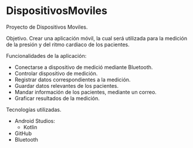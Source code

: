 # DispositivosMoviles

Proyecto de Dispositivos Moviles.

Objetivo.
Crear una aplicación móvil, la cual será utilizada para la medición de la presión y del ritmo cardiaco de los pacientes.

Funcionalidades de la aplicación:
  - Conectarse a dispositivo de medició mediante Bluetooth.
  - Controlar dispositivo de medición.
  - Registrar datos correspondientes a la medición.
  - Guardar datos relevantes de los pacientes.
  - Mandar información de los pacientes, mediante un correo.
  - Graficar resultados de la medición.
  
Tecnologías utilizadas.
  - Android Studios:
      - Kotlin
  - GitHub
  - Bluetooth
